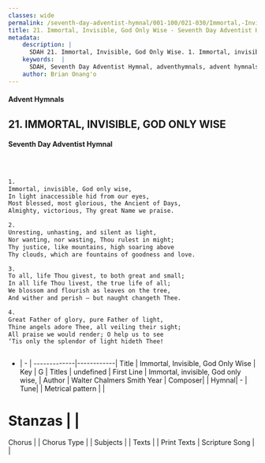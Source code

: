 ```yaml
---
classes: wide
permalink: /seventh-day-adventist-hymnal/001-100/021-030/Immortal,-Invisible,-God-Only-Wise/
title: 21. Immortal, Invisible, God Only Wise - Seventh Day Adventist Hymnal
metadata:
    description: |
      SDAH 21. Immortal, Invisible, God Only Wise. 1. Immortal, invisible, God only wise, In light inaccessible hid from our eyes, Most blessed, most glorious, the Ancient of Days, Almighty, victorious, Thy great Name we praise.
    keywords:  |
      SDAH, Seventh Day Adventist Hymnal, adventhymnals, advent hymnals, Immortal, Invisible, God Only Wise, Immortal, invisible, God only wise, 
    author: Brian Onang'o
---
```


#### Advent Hymnals
## 21. IMMORTAL, INVISIBLE, GOD ONLY WISE
#### Seventh Day Adventist Hymnal

```txt



1.
Immortal, invisible, God only wise,
In light inaccessible hid from our eyes,
Most blessed, most glorious, the Ancient of Days,
Almighty, victorious, Thy great Name we praise.

2.
Unresting, unhasting, and silent as light,
Nor wanting, nor wasting, Thou rulest in might;
Thy justice, like mountains, high soaring above
Thy clouds, which are fountains of goodness and love.

3.
To all, life Thou givest, to both great and small;
In all life Thou livest, the true life of all;
We blossom and flourish as leaves on the tree,
And wither and perish – but naught changeth Thee.

4.
Great Father of glory, pure Father of light,
Thine angels adore Thee, all veiling their sight;
All praise we would render; O help us to see
‘Tis only the splendor of light hideth Thee!



```

- |   -  |
-------------|------------|
Title | Immortal, Invisible, God Only Wise |
Key | G |
Titles | undefined |
First Line | Immortal, invisible, God only wise, |
Author | Walter Chalmers Smith
Year | 
Composer|  |
Hymnal|  - |
Tune|  |
Metrical pattern | |
# Stanzas |  |
Chorus |  |
Chorus Type |  |
Subjects |  |
Texts |  |
Print Texts | 
Scripture Song |  |
  
